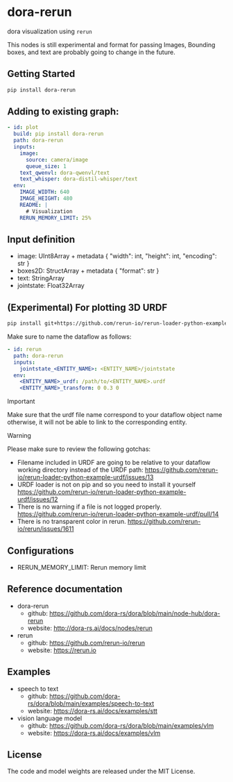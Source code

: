# dora-rerun

dora visualization using `rerun`

This nodes is still experimental and format for passing Images, Bounding boxes, and text are probably going to change in the future.

## Getting Started

```bash
pip install dora-rerun
```

## Adding to existing graph:

```yaml
- id: plot
  build: pip install dora-rerun
  path: dora-rerun
  inputs:
    image:
      source: camera/image
      queue_size: 1
    text_qwenvl: dora-qwenvl/text
    text_whisper: dora-distil-whisper/text
  env:
    IMAGE_WIDTH: 640
    IMAGE_HEIGHT: 480
    README: |
      # Visualization
    RERUN_MEMORY_LIMIT: 25%
```

## Input definition

- image: UInt8Array + metadata { "width": int, "height": int, "encoding": str }
- boxes2D: StructArray + metadata { "format": str }
- text: StringArray
- jointstate: Float32Array

## (Experimental) For plotting 3D URDF

```bash
pip install git+https://github.com/rerun-io/rerun-loader-python-example-urdf.git
```

Make sure to name the dataflow as follows:

```yaml
- id: rerun
  path: dora-rerun
  inputs:
    jointstate_<ENTITY_NAME>: <ENTITY_NAME>/jointstate
  env:
    <ENTITY_NAME>_urdf: /path/to/<ENTITY_NAME>.urdf
    <ENTITY_NAME>_transform: 0 0.3 0
```

> [!IMPORTANT]  
> Make sure that the urdf file name correspond to your dataflow object name otherwise, it will not be able to link to the corresponding entity.

> [!WARNING]
> Please make sure to review the following gotchas:
>
> - Filename included in URDF are going to be relative to your dataflow working directory instead of the URDF path: https://github.com/rerun-io/rerun-loader-python-example-urdf/issues/13
> - URDF loader is not on pip and so you need to install it yourself https://github.com/rerun-io/rerun-loader-python-example-urdf/issues/12
> - There is no warning if a file is not logged properly. https://github.com/rerun-io/rerun-loader-python-example-urdf/pull/14
> - There is no transparent color in rerun. https://github.com/rerun-io/rerun/issues/1611

## Configurations

- RERUN_MEMORY_LIMIT: Rerun memory limit

## Reference documentation

- dora-rerun
  - github: https://github.com/dora-rs/dora/blob/main/node-hub/dora-rerun
  - website: http://dora-rs.ai/docs/nodes/rerun
- rerun
  - github: https://github.com/rerun-io/rerun
  - website: https://rerun.io

## Examples

- speech to text
  - github: https://github.com/dora-rs/dora/blob/main/examples/speech-to-text
  - website: https://dora-rs.ai/docs/examples/stt
- vision language model
  - github: https://github.com/dora-rs/dora/blob/main/examples/vlm
  - website: https://dora-rs.ai/docs/examples/vlm

## License

The code and model weights are released under the MIT License.

